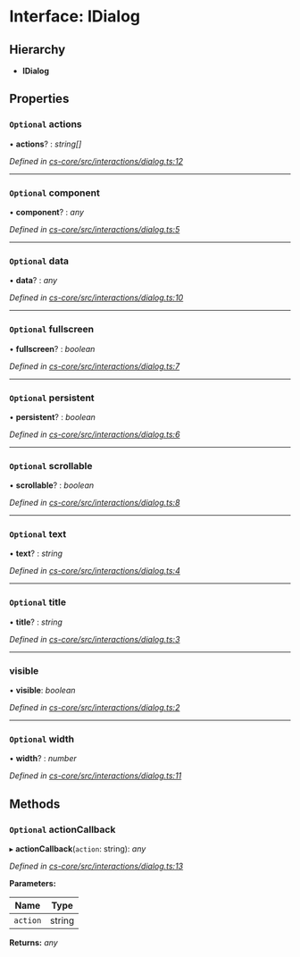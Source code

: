 # Interface: IDialog

## Hierarchy

* **IDialog**

## Properties

### `Optional` actions

• **actions**? : *string[]*

*Defined in [cs-core/src/interactions/dialog.ts:12](https://github.com/RichardHovenkamp/csnext/blob/0e0b9b29/packages/cs-core/src/interactions/dialog.ts#L12)*

___

### `Optional` component

• **component**? : *any*

*Defined in [cs-core/src/interactions/dialog.ts:5](https://github.com/RichardHovenkamp/csnext/blob/0e0b9b29/packages/cs-core/src/interactions/dialog.ts#L5)*

___

### `Optional` data

• **data**? : *any*

*Defined in [cs-core/src/interactions/dialog.ts:10](https://github.com/RichardHovenkamp/csnext/blob/0e0b9b29/packages/cs-core/src/interactions/dialog.ts#L10)*

___

### `Optional` fullscreen

• **fullscreen**? : *boolean*

*Defined in [cs-core/src/interactions/dialog.ts:7](https://github.com/RichardHovenkamp/csnext/blob/0e0b9b29/packages/cs-core/src/interactions/dialog.ts#L7)*

___

### `Optional` persistent

• **persistent**? : *boolean*

*Defined in [cs-core/src/interactions/dialog.ts:6](https://github.com/RichardHovenkamp/csnext/blob/0e0b9b29/packages/cs-core/src/interactions/dialog.ts#L6)*

___

### `Optional` scrollable

• **scrollable**? : *boolean*

*Defined in [cs-core/src/interactions/dialog.ts:8](https://github.com/RichardHovenkamp/csnext/blob/0e0b9b29/packages/cs-core/src/interactions/dialog.ts#L8)*

___

### `Optional` text

• **text**? : *string*

*Defined in [cs-core/src/interactions/dialog.ts:4](https://github.com/RichardHovenkamp/csnext/blob/0e0b9b29/packages/cs-core/src/interactions/dialog.ts#L4)*

___

### `Optional` title

• **title**? : *string*

*Defined in [cs-core/src/interactions/dialog.ts:3](https://github.com/RichardHovenkamp/csnext/blob/0e0b9b29/packages/cs-core/src/interactions/dialog.ts#L3)*

___

###  visible

• **visible**: *boolean*

*Defined in [cs-core/src/interactions/dialog.ts:2](https://github.com/RichardHovenkamp/csnext/blob/0e0b9b29/packages/cs-core/src/interactions/dialog.ts#L2)*

___

### `Optional` width

• **width**? : *number*

*Defined in [cs-core/src/interactions/dialog.ts:11](https://github.com/RichardHovenkamp/csnext/blob/0e0b9b29/packages/cs-core/src/interactions/dialog.ts#L11)*

## Methods

### `Optional` actionCallback

▸ **actionCallback**(`action`: string): *any*

*Defined in [cs-core/src/interactions/dialog.ts:13](https://github.com/RichardHovenkamp/csnext/blob/0e0b9b29/packages/cs-core/src/interactions/dialog.ts#L13)*

**Parameters:**

Name | Type |
------ | ------ |
`action` | string |

**Returns:** *any*
